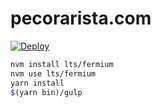 # pecorarista.com

[![Deploy](https://github.com/pecorarista/website/actions/workflows/gh-pages.yml/badge.svg)](https://github.com/pecorarista/website/actions/workflows/gh-pages.yml)

```bash
nvm install lts/fermium
nvm use lts/fermium
yarn install
$(yarn bin)/gulp
```
